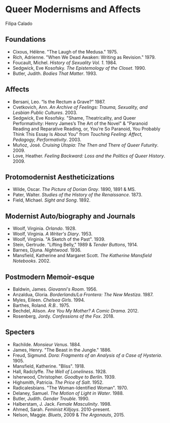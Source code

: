# Queer Modernisms and Affects
Filipa Calado

## Foundations
- Cixous, Hélène. "The Laugh of the Medusa." 1975.
- Rich, Adrienne. "When We Dead Awaken: Writing as Revision." 1979.
- Foucault, Michel. *History of Sexuality Vol. 1*. 1984.
- Sedgwick, Eve Kosofsky. *The Epistemology of the Closet*. 1990.
- Butler, Judith. *Bodies That Matter*. 1993. 

## Affects
- Bersani, Leo. “Is the Rectum a Grave?” 1987.
- Cvetkovich, Ann. *An Archive of Feelings: Trauma, Sexuality, and Lesbian Public Cultures*. 2003.
- Sedgwick, Eve Kosofsky. "Shame, Theatricality, and Queer Performativity: Henry James’s The Art of the Novel" & "Paranoid Reading and Reparative Reading, or, You’re So Paranoid, You Probably Think This Essay Is About You" from *Touching Feeling: Affect, Pedagogy, Performativity*. 2003.
- Muñoz, José. *Cruising Utopia: The Then and There of Queer Futurity*. 2009.
- Love, Heather. *Feeling Backward: Loss and the Politics of Queer History*. 2009.

## Protomodernist Aestheticizations
- Wilde, Oscar. *The Picture of Dorian Gray*. 1890, 1891 & MS.
- Pater, Walter. *Studies of the History of the Renaissance*. 1873.
- Field, Michael. *Sight and Song*. 1892.

## Modernist Auto/biography and Journals
- Woolf, Virginia. *Orlando*. 1928.
- Woolf, Virginia. *A Writer's Diary*. 1953.
- Woolf, Virginia. "A Sketch of the Past". 1939.
- Stein, Gertrude. "Lifting Belly," 1989 & *Tender Buttons*, 1914.
- Barnes, Djuna. *Nightwood*. 1936.
- Mansfield, Katherine and Margaret Scott. *The Katherine Mansfield Notebooks*. 2002.

## Postmodern Memoir-esque
- Baldwin, James. *Giovanni's Room*. 1956.
- Anzaldua, Gloria. *Borderlands/La Frontera: The New Mestiza*. 1987.
- Myles, Eileen. *Chelsea Girls*. 1994.
- Barthes, Roland. *R.B.*. 1975.
- Bechdel, Alison. *Are You My Mother? A Comic Drama*. 2012.
- Rosenberg, Jordy. *Confessions of the Fox*. 2018.

## Specters
* Rachilde. *Monsieur Venus*. 1884.
* James, Henry. "The Beast in the Jungle." 1886.
* Freud, Sigmund. *Dora: Fragments of an Analysis of a Case of Hysteria*. 1905.
* Mansfield, Katherine. "Bliss". 1918.
* Hall, Radclyffe. *The Well of Loneliness*. 1928.
* Isherwood, Christopher. *Goodbye to Berlin*. 1939.
* Highsmith, Patricia. *The Price of Salt*. 1952.
* Radicalesbians. "The Woman-Identified Woman". 1970.
* Delaney, Samuel. *The Motion of Light in Water*. 1988.
* Butler, Judith. *Gender Trouble*. 1990.
* Halberstam, J. Jack. *Female Masculinity*. 1998.
* Ahmed, Sarah. *Feminist Killjoys*. 2010-present.
* Nelson, Maggie. *Bluets*, 2009 & *The Argonauts*, 2015.
